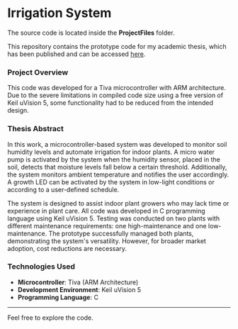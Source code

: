 # Irrigation System

The source code is located inside the **ProjectFiles** folder.

This repository contains the prototype code for my academic thesis, which has been published and can be accessed [here](https://repositorio.utfpr.edu.br/jspui/handle/1/28027).

### Project Overview

This code was developed for a Tiva microcontroller with ARM architecture. Due to the severe limitations in compiled code size using a free version of Keil uVision 5, some functionality had to be reduced from the intended design.

### Thesis Abstract

In this work, a microcontroller-based system was developed to monitor soil humidity levels and automate irrigation for indoor plants. A micro water pump is activated by the system when the humidity sensor, placed in the soil, detects that moisture levels fall below a certain threshold. Additionally, the system monitors ambient temperature and notifies the user accordingly. A growth LED can be activated by the system in low-light conditions or according to a user-defined schedule.

The system is designed to assist indoor plant growers who may lack time or experience in plant care. All code was developed in C programming language using Keil uVision 5. Testing was conducted on two plants with different maintenance requirements: one high-maintenance and one low-maintenance. The prototype successfully managed both plants, demonstrating the system's versatility. However, for broader market adoption, cost reductions are necessary.

### Technologies Used
- **Microcontroller**: Tiva (ARM Architecture)
- **Development Environment**: Keil uVision 5
- **Programming Language**: C

---

Feel free to explore the code.
